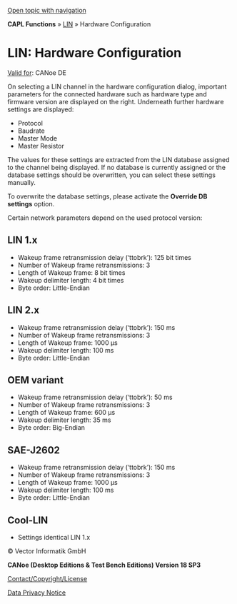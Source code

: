 [Open topic with navigation](../../../../CANoeDEFamily.htm#Topics/CAPLFunctions/LIN/CAPLfunctionsLINHardwareConfiguration.md)

**CAPL Functions** » [LIN](CAPLfunctionsLINOverview.md) » Hardware Configuration

# LIN: Hardware Configuration

[Valid for](../../Shared/FeatureAvailability.md):  CANoe DE

On selecting a LIN channel in the hardware configuration dialog, important parameters for the connected hardware such as hardware type and firmware version are displayed on the right. Underneath further hardware settings are displayed:

- Protocol
- Baudrate
- Master Mode
- Master Resistor

The values for these settings are extracted from the LIN database assigned to the channel being displayed. If no database is currently assigned or the database settings should be overwritten, you can select these settings manually.

To overwrite the database settings, please activate the **Override DB settings** option.

Certain network parameters depend on the used protocol version:

## LIN 1.x

- Wakeup frame retransmission delay (‘ttobrk’): 125 bit times
- Number of Wakeup frame retransmissions: 3
- Length of Wakeup frame: 8 bit times
- Wakeup delimiter length: 4 bit times
- Byte order: Little-Endian

## LIN 2.x

- Wakeup frame retransmission delay (‘ttobrk’): 150 ms
- Number of Wakeup frame retransmissions: 3
- Length of Wakeup frame: 1000 µs
- Wakeup delimiter length: 100 ms
- Byte order: Little-Endian

## OEM variant

- Wakeup frame retransmission delay (‘ttobrk’): 50 ms
- Number of Wakeup frame retransmissions: 3
- Length of Wakeup frame: 600 µs 
- Wakeup delimiter length: 35 ms
- Byte order: Big-Endian

## SAE-J2602

- Wakeup frame retransmission delay (‘ttobrk’): 150 ms
- Number of Wakeup frame retransmissions: 3
- Length of Wakeup frame: 1000 µs
- Wakeup delimiter length: 100 ms
- Byte order: Little-Endian

## Cool-LIN

- Settings identical LIN 1.x

© Vector Informatik GmbH

**CANoe (Desktop Editions & Test Bench Editions) Version 18 SP3**

[Contact/Copyright/License](../../Shared/ContactCopyrightLicense.md)

[Data Privacy Notice](https://www.vector.com/int/en/company/get-info/privacy-policy/)